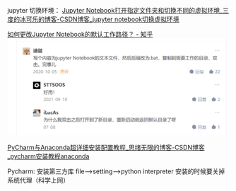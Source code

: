 jupyter 切换环境：
[Jupyter Notebook打开指定文件夹和切换不同的虚拟环境_三度的冰可乐的博客-CSDN博客_jupyter notebook切换虚拟环境](https://blog.csdn.net/weixin_43544164/article/details/122233349)

[如何更改Jupyter Notebook的默认工作路径？ - 知乎](https://zhuanlan.zhihu.com/p/59738776)
![](https://raw.githubusercontent.com/acdefg/cdn/main/obsidian/20221205221319.png)

[PyCharm与Anaconda超详细安装配置教程_思绪无限的博客-CSDN博客_pycharm安装教程anaconda](https://blog.csdn.net/qq_32892383/article/details/116137730)

Pycharm:
安装第三方库
file-->setting-->python interpreter
安装的时候要关掉系统代理（科学上网）